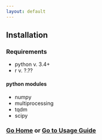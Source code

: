 ```yaml
---
layout: default
---
```


## Installation

### Requirements

* python v. 3.4+
* r v. ?.??

#### python modules
* numpy
* multiprocessing
* tqdm
* scipy

### [Go Home](./) or [Go to Usage Guide](./quick_usage.html)
